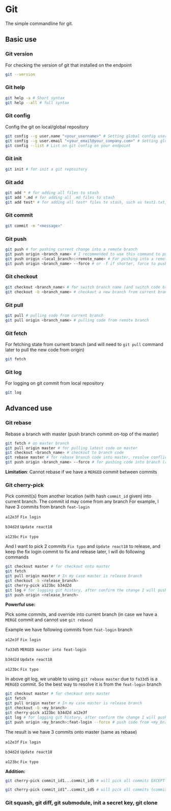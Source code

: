 # Git

The simple commandline for git.

## Basic use

### Git version
For checking the version of git that installed on the endpoint
```sh
git --version
```

### Git help
```sh
git help -a # Short syntax
git help --all # full syntax
```

### Git config
Config the git on local/global repository
```sh
git config --g user.name "<your_username>" # Setting global config user name
git config --g user.email "<your_email@your_company.com>" # Setting global config email
git config --list # List on git config on your endpoint
```

### Git init
```sh
git init # for init a git repository
```

### Git add
```sh
git add * # for adding all files to stash
git add *.md # for adding all .md files to stash
git add test* # for adding all test* files to stash, such as test1.txt, test-case.js,...
```

### Git commit
```sh
git commit -m "<message>"
```

### Git push
```sh
git push # for pushing current change into a remote branch
git push origin <branch_name> # I recommended to use this command to push into a target remote branch
git push origin <local_branch>:<remote_name> # For pushing into a remote branch from a difference local branch name
git push origin <branch_name> --force # or -f if shorter, force to push the change into remote branch (will override history) 
```

### Git checkout
```sh
git checkout <branch_name> # for switch branch name (and switch code branch, or set to remote code if matching branch name)
git checkout -b <branch_name> # checkout a new branch from current branch
```

### Git pull
```sh
git pull # pulling code from current branch
git pull origin <branch_name> # pulling code from remote branch
```

### Git fetch

For fetching state from current branch (and will need to `git pull` command later to pull the new code from origin)
```sh
git fetch
```

### Git log

For logging on git commit from local repository
```sh
git log
```

## Advanced use

### Git rebase

Rebase a branch with master (push branch commit on-top of the master)
```sh
git fetch # on master branch
git pull origin master # for pulling latest code on master
git checkout <branch_name> # checkout to branch code
git rebase master # for rebase branch code into master, resolve conflict if present
git push origin <branch_name> --force # for pushing code into branch (rewrite history), or -f for shorter
```

__Limitation__: Cannot rebase if we have a `MERGED` commit between commits

### Git cherry-pick

Pick commit(s) from another location (with hash `commit_id` given) into current branch. The commit id may come from any branch
For example, I have 3 commits from branch `feat-login`

`a12e3f` `Fix login`

`b34d2d` `Update react18`

`a123bc` `Fix typo`

And I want to pick 2 commits `Fix typo` and `Update react18` to release, and keep the fix login commit to fix and release later, I will do following commands
```sh
git checkout master # for checkout onto master
git fetch
git pull origin master # In my case master is release branch
git checkout -b <release_branch>
git cherry-pick a123bc b34d2d
git log # for logging git history, after confirm the change I will push it into release branch
git push origin <release_branch>
```
__Powerful use:__

Pick some commits, and override into current branch (in case we have a `MERGE` commit and cannot use `git rebase`)

Example we have following commits from `feat-login` branch

`a12e3f` `Fix login`

`fa33d5` `MERGED master into feat-login`

`b34d2d` `Update react18`

`a123bc` `Fix typo`

In above git log, we unable to using `git rebase master` due to `fa33d5` is a `MERGED` commit. So the best way to resolve it is from the `feat-login` branch
```sh
git checkout master # for checkout onto master
git fetch
git pull origin master # In my case master is release branch
git checkout -b <my_branch>
git cherry-pick a123bc b34d2d a12e3f
git log # for logging git history, after confirm the change I will push it into release branch
git push origin <my_branch>:feat-login --force # push code from <my_branch> into remote branch feat-login
```

The result is we have 3 commits onto master (same as rebase)

`a12e3f` `Fix login`

`b34d2d` `Update react18`

`a123bc` `Fix typo`

__Addition:__
```sh
git cherry-pick commit_id1...commit_id5 # will pick all commits EXCEPT `commit_id1` (commit_id2 commit_id3 commit_id4 commit_id5)
```

```sh
git cherry-pick commit_id1^..commit_id5 # will pick all commits (commit_id1 commit_id2 commit_id3 commit_id4 commit_id5)
```

### Git squash, git diff, git submodule, init a secret key, git clone
